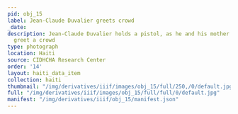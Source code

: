 ```yaml
---
pid: obj_15
label: Jean-Claude Duvalier greets crowd
_date:
description: Jean-Claude Duvalier holds a pistol, as he and his mother Simone Duvalier,
  greet a crowd
type: photograph
location: Haiti
source: CIDHCHA Research Center
order: '14'
layout: haiti_data_item
collection: haiti
thumbnail: "/img/derivatives/iiif/images/obj_15/full/250,/0/default.jpg"
full: "/img/derivatives/iiif/images/obj_15/full/full/0/default.jpg"
manifest: "/img/derivatives/iiif/obj_15/manifest.json"
---
```

